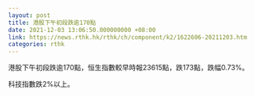```yaml
---
layout: post
title: 港股下午初段跌逾170點
date: 2021-12-03 13:06:50.000000000 +08:00
link: https://news.rthk.hk/rthk/ch/component/k2/1622606-20211203.htm
categories: rthk
---
```


港股下午初段跌逾170點，恒生指數較早時報23615點，跌173點，跌幅0.73%。

科技指數跌2%以上。
